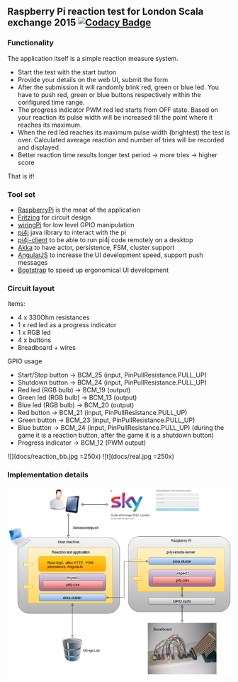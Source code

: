## Raspberry Pi reaction test for London Scala exchange 2015 [![Codacy Badge](https://api.codacy.com/project/badge/grade/2bdf2ea380b24871b9f52d878005a87b)](https://www.codacy.com/app/krisztian-lachata/raspberrypi-reaction-test)

### Functionality
The application itself is a simple reaction measure system. 
- Start the test with the start button
- Provide your details on the web UI, submit the form
- After the submission it will randomly blink red, green or blue led. You have to push red, green or blue buttons respectively within the configured time range. 
- The progress indicator PWM red led starts from OFF state. Based on your reaction its pulse width will be increased till the point where it reaches its maximum. 
- When the red led reaches its maximum pulse width (brightest) the test is over. Calculated average reaction and number of tries will be recorded and displayed.
- Better reaction time results longer test period -> more tries -> higher score

That is it!
  
### Tool set
- [RaspberryPi](https://www.raspberrypi.org/products/raspberry-pi-2-model-b/) is the meat of the application
- [Fritzing](http://fritzing.org/home/) for circuit design
- [wiringPi](http://wiringpi.com/) for low level GPIO manipulation
- [pi4j](http://pi4j.com/) java library to interact with the pi
- [pi4j-client](http://github.com/lachata/pi4j-client) to be able to run pi4j code remotely on a desktop
- [Akka](http://doc.akka.io/docs/akka/2.4.0/scala.html?_ga=1.247924037.378696074.1444496540) to have actor, persistence, FSM, cluster support
- [AngularJS](https://angularjs.org/) to increase the UI development speed, support push messages
- [Bootstrap](http://getbootstrap.com/) to speed up ergonomical UI development

### Circuit layout
Items:
- 4 x 330Ohm resistances
- 1 x red led as a progress indicator
- 1 x RGB led
- 4 x buttons
- Breadboard + wires

GPIO usage
- Start/Stop button -> BCM_25 (input, PinPullResistance.PULL_UP)
- Shutdown button -> BCM_24 (input, PinPullResistance.PULL_UP)
- Red led (RGB bulb) -> BCM_19 (output)
- Green led (RGB bulb) -> BCM_13 (output)
- Blue led (RGB bulb) -> BCM_20 (output)
- Red button -> BCM_21 (input, PinPullResistance.PULL_UP)
- Green button -> BCM_23 (input, PinPullResistance.PULL_UP)
- Blue button -> BCM_24 (input, PinPullResistance.PULL_UP) (during the game it is a reaction button, after the game it is a shutdown button)
- Progress indicator -> BCM_12 (PWM output)

![](docs/reaction_bb.jpg =250x)
![t](docs/real.jpg =250x)

### Implementation details

![Alt text](docs/architecture.png?raw=true "Architecture")

